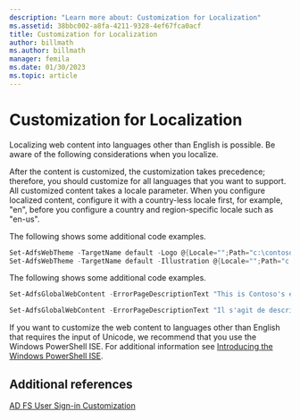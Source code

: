 ```yaml
---
description: "Learn more about: Customization for Localization"
ms.assetid: 38bbc002-a8fa-4211-9328-4ef67fca0acf
title: Customization for Localization
author: billmath
ms.author: billmath
manager: femila
ms.date: 01/30/2023
ms.topic: article
---
```

# Customization for Localization

Localizing web content into languages other than English is possible. Be aware of the following considerations when you localize.

After the content is customized, the customization takes precedence; therefore, you should customize for all languages that you want to support. All customized content takes a locale parameter. When you configure localized content, configure it with a country\-less locale first, for example, "en", before you configure a country and region\-specific locale such as "en\-us".

The following shows some additional code examples.

```powershell
Set-AdfsWebTheme -TargetName default -Logo @{Locale="";Path="c:\contoso.png"}
Set-AdfsWebTheme -TargetName default -Illustration @{Locale="";Path="c:\illustration.png"}
```

The following shows some additional code examples.

```powershell
Set-AdfsGlobalWebContent -ErrorPageDescriptionText "This is Contoso's error page description" –locale "en"

Set-AdfsGlobalWebContent -ErrorPageDescriptionText "Il s'agit de description de page erreur de Contoso" –locale "fr"
```

If you want to customize the web content to languages other than English that requires the input of Unicode, we recommend that you use the Windows PowerShell ISE. For additional information see [Introducing the Windows PowerShell ISE](/previous-versions/mt707506(v=msdn.10)).

## Additional references

[AD FS User Sign-in Customization](AD-FS-user-sign-in-customization.md)
